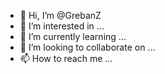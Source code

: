 - 👋 Hi, I’m @GrebanZ
- 👀 I’m interested in ...
- 🌱 I’m currently learning ...
- 💞️ I’m looking to collaborate on ...
- 📫 How to reach me ...

<!---
GrebanZ/GrebanZ is a ✨ special ✨ repository because its `README.md` (this file) appears on your GitHub profile.
You can click the Preview link to take a look at your changes.
--->
